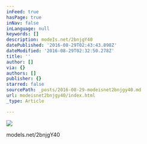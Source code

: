 ```yaml
---
inFeed: true
hasPage: true
inNav: false
inLanguage: null
keywords: []
description: modeIs.net/2bnjgY40
datePublished: '2016-08-29T02:43:43.898Z'
dateModified: '2016-08-29T02:32:50.278Z'
title: ''
author: []
via: {}
authors: []
publisher: {}
starred: false
sourcePath: _posts/2016-08-29-modeisnet2bnjgy40.md
url: modeisnet2bnjgy40/index.html
_type: Article

---
```

![](https://the-grid-user-content.s3-us-west-2.amazonaws.com/a2a2a829-8c51-4322-877f-e518909f215d.jpg)

modeIs.net/2bnjgY40